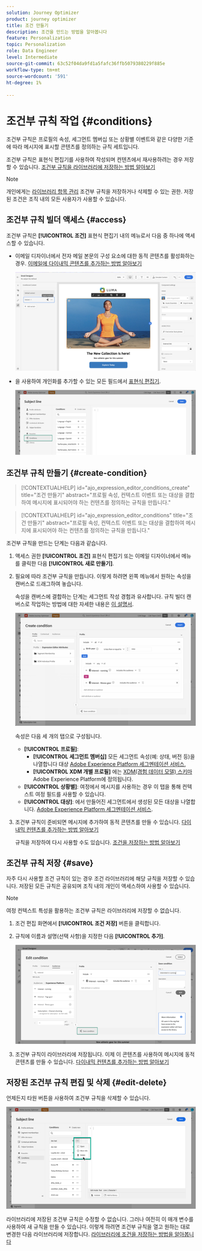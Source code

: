 ```yaml
---
solution: Journey Optimizer
product: journey optimizer
title: 조건 만들기
description: 조건을 만드는 방법을 알아봅니다
feature: Personalization
topic: Personalization
role: Data Engineer
level: Intermediate
source-git-commit: 63c52f04da9fd1a5fafc36ffb5079380229f885e
workflow-type: tm+mt
source-wordcount: '591'
ht-degree: 1%

---
```



# 조건부 규칙 작업 {#conditions}

조건부 규칙은 프로필의 속성, 세그먼트 멤버십 또는 상황별 이벤트와 같은 다양한 기준에 따라 메시지에 표시할 콘텐츠를 정의하는 규칙 세트입니다.

조건부 규칙은 표현식 편집기를 사용하여 작성되며 컨텐츠에서 재사용하려는 경우 저장할 수 있습니다. [조건부 규칙을 라이브러리에 저장하는 방법 알아보기](#save)

>[!NOTE]
>
>개인에게는 [라이브러리 항목 관리](../administration/ootb-product-profiles.md) 조건부 규칙을 저장하거나 삭제할 수 있는 권한. 저장된 조건은 조직 내의 모든 사용자가 사용할 수 있습니다.

## 조건부 규칙 빌더 액세스 {#access}

조건부 규칙은 **[!UICONTROL 조건]** 표현식 편집기 내의 메뉴로서 다음 중 하나에 액세스할 수 있습니다.

* 이메일 디자이너에서 전자 메일 본문의 구성 요소에 대한 동적 콘텐츠를 활성화하는 경우. [이메일에 다이내믹 콘텐츠를 추가하는 방법 알아보기](dynamic-content.md#emails)

   ![](assets/conditions-access-email.png)

* 을 사용하여 개인화를 추가할 수 있는 모든 필드에서 [표현식 편집기](personalization-build-expressions.md).

   ![](assets/conditions-access-editor.png)

## 조건부 규칙 만들기 {#create-condition}

>[!CONTEXTUALHELP]
>id="ajo_expression_editor_conditions_create"
>title="조건 만들기"
>abstract="프로필 속성, 컨텍스트 이벤트 또는 대상을 결합하여 메시지에 표시되어야 하는 컨텐츠를 정의하는 규칙을 만듭니다."

>[!CONTEXTUALHELP]
>id="ajo_expression_editor_conditions"
>title="조건 만들기"
>abstract="프로필 속성, 컨텍스트 이벤트 또는 대상을 결합하여 메시지에 표시되어야 하는 컨텐츠를 정의하는 규칙을 만듭니다."

조건부 규칙을 만드는 단계는 다음과 같습니다.

1. 액세스 권한 **[!UICONTROL 조건]** 표현식 편집기 또는 이메일 디자이너에서 메뉴를 클릭한 다음 **[!UICONTROL 새로 만들기]**.

1. 필요에 따라 조건부 규칙을 만듭니다. 이렇게 하려면 왼쪽 메뉴에서 원하는 속성을 캔버스로 드래그하여 놓습니다.

   속성을 캔버스에 결합하는 단계는 세그먼트 작성 경험과 유사합니다. 규칙 빌더 캔버스로 작업하는 방법에 대한 자세한 내용은 [이 설명서](https://experienceleague.adobe.com/docs/experience-platform/segmentation/ui/segment-builder.html?lang=en#rule-builder-canvas).

   ![](assets/conditions-create.png)

   속성은 다음 세 개의 탭으로 구성됩니다.

   * **[!UICONTROL 프로필]**:
      * **[!UICONTROL 세그먼트 멤버십]** 모든 세그먼트 속성(예: 상태, 버전 등)을 나열합니다 대상 [Adobe Experience Platform 세그멘테이션 서비스](https://experienceleague.adobe.com/docs/experience-platform/segmentation/home.html),
      * **[!UICONTROL XDM 개별 프로필]** 에는 [XDM(경험 데이터 모델) 스키마](https://experienceleague.adobe.com/docs/experience-platform/xdm/home.html?lang=ko-KR) Adobe Experience Platform에 정의됩니다.
   * **[!UICONTROL 상황별]**: 여정에서 메시지를 사용하는 경우 이 탭을 통해 컨텍스트 여정 필드를 사용할 수 있습니다.
   * **[!UICONTROL 대상]**: 에서 만들어진 세그먼트에서 생성된 모든 대상을 나열합니다. [Adobe Experience Platform 세그멘테이션 서비스](https://experienceleague.adobe.com/docs/experience-platform/segmentation/home.html).

1. 조건부 규칙이 준비되면 메시지에 추가하여 동적 콘텐츠를 만들 수 있습니다. [다이내믹 컨텐츠를 추가하는 방법 알아보기](dynamic-content.md)

   규칙을 저장하여 다시 사용할 수도 있습니다. [조건을 저장하는 방법 알아보기](#save)

## 조건부 규칙 저장 {#save}

자주 다시 사용할 조건 규칙이 있는 경우 조건 라이브러리에 해당 규칙을 저장할 수 있습니다. 저장된 모든 규칙은 공유되며 조직 내의 개인이 액세스하여 사용할 수 있습니다.

>[!NOTE]
>
>여정 컨텍스트 특성을 활용하는 조건부 규칙은 라이브러리에 저장할 수 없습니다.

1. 조건 편집 화면에서 **[!UICONTROL 조건 저장]** 버튼을 클릭합니다.

1. 규칙에 이름과 설명(선택 사항)을 지정한 다음 **[!UICONTROL 추가]**.

   ![](assets/conditions-name-description.png)

1. 조건부 규칙이 라이브러리에 저장됩니다. 이제 이 콘텐츠를 사용하여 메시지에 동적 콘텐츠를 만들 수 있습니다. [다이내믹 컨텐츠를 추가하는 방법 알아보기](dynamic-content.md)

## 저장된 조건부 규칙 편집 및 삭제 {#edit-delete}

언제든지 타원 버튼을 사용하여 조건부 규칙을 삭제할 수 있습니다.

![](assets/conditions-open.png)

라이브러리에 저장된 조건부 규칙은 수정할 수 없습니다. 그러나 여전히 이 매개 변수를 사용하여 새 규칙을 만들 수 있습니다. 이렇게 하려면 조건부 규칙을 열고 원하는 대로 변경한 다음 라이브러리에 저장합니다. [라이브러리에 조건을 저장하는 방법을 알아봅니다](#save)
